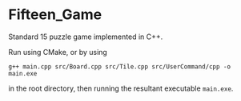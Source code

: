 # Fifteen_Game

Standard 15 puzzle game implemented in C++.

Run using CMake, or by using

```
g++ main.cpp src/Board.cpp src/Tile.cpp src/UserCommand/cpp -o main.exe
```

in the root directory, then running the resultant executable `main.exe`.
